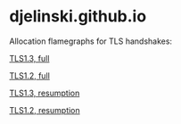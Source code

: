 # djelinski.github.io

Allocation flamegraphs for TLS handshakes:

[TLS1.3, full](org.openjdk.bench.java.security.SSLHandshake.doHandshake-Throughput-resume-false-tlsVersion-TLS/flame-alloc-forward.html)

[TLS1.2, full](org.openjdk.bench.java.security.SSLHandshake.doHandshake-Throughput-resume-false-tlsVersion-TLSv1.2/flame-alloc-forward.html)

[TLS1.3, resumption](org.openjdk.bench.java.security.SSLHandshake.doHandshake-Throughput-resume-true-tlsVersion-TLS/flame-alloc-forward.html)

[TLS1.2, resumption](org.openjdk.bench.java.security.SSLHandshake.doHandshake-Throughput-resume-true-tlsVersion-TLSv1.2/flame-alloc-forward.html)
